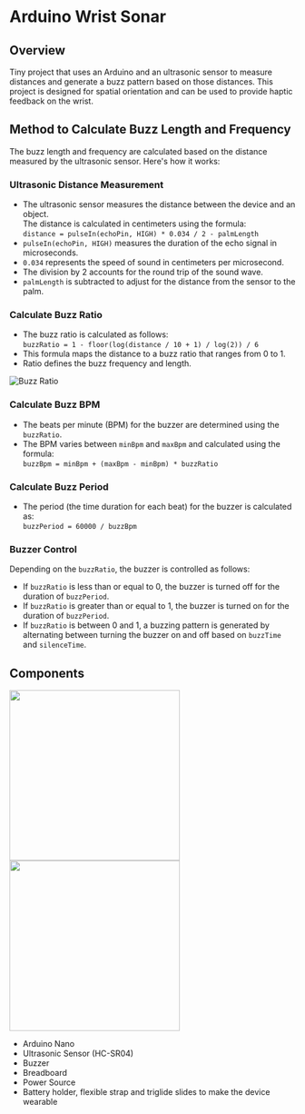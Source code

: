 # Arduino Wrist Sonar

## Overview

Tiny project that uses an Arduino and an ultrasonic sensor to measure distances and generate a buzz pattern based on those distances. This project is designed for spatial orientation and can be used to provide haptic feedback on the wrist.

## Method to Calculate Buzz Length and Frequency

The buzz length and frequency are calculated based on the distance measured by the ultrasonic sensor. Here's how it works:

### Ultrasonic Distance Measurement
- The ultrasonic sensor measures the distance between the device and an object.<br>
The distance is calculated in centimeters using the formula:<br>
```distance = pulseIn(echoPin, HIGH) * 0.034 / 2 - palmLength```
- `pulseIn(echoPin, HIGH)` measures the duration of the echo signal in microseconds.
- `0.034` represents the speed of sound in centimeters per microsecond.
- The division by 2 accounts for the round trip of the sound wave.
- `palmLength` is subtracted to adjust for the distance from the sensor to the palm.

### Calculate Buzz Ratio
- The buzz ratio is calculated as follows:<br>
```buzzRatio = 1 - floor(log(distance / 10 + 1) / log(2)) / 6```
- This formula maps the distance to a buzz ratio that ranges from 0 to 1.
- Ratio defines the buzz frequency and length.

![Buzz Ratio](imgs/ratio.png)

### Calculate Buzz BPM
- The beats per minute (BPM) for the buzzer are determined using the `buzzRatio`.<br>
- The BPM varies between `minBpm` and `maxBpm` and calculated using the formula:<br>
```buzzBpm = minBpm + (maxBpm - minBpm) * buzzRatio```

### Calculate Buzz Period
- The period (the time duration for each beat) for the buzzer is calculated as:<br>
```buzzPeriod = 60000 / buzzBpm```

### Buzzer Control
Depending on the `buzzRatio`, the buzzer is controlled as follows:
- If `buzzRatio` is less than or equal to 0, the buzzer is turned off for the duration of `buzzPeriod`.
- If `buzzRatio` is greater than or equal to 1, the buzzer is turned on for the duration of `buzzPeriod`.
- If `buzzRatio` is between 0 and 1, a buzzing pattern is generated by alternating between turning the buzzer on and off based on `buzzTime` and `silenceTime`.

## Components

<p float="left">
  <img src="imgs/photo.png" height="300"/>
  <img src="imgs/sketch.png" height="300"/> 
</p>

- Arduino Nano
- Ultrasonic Sensor (HC-SR04)
- Buzzer
- Breadboard
- Power Source
- Battery holder, flexible strap and triglide slides to make the device wearable